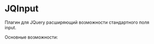 JQInput
=======
Плагин для JQuery расширяющий возможности стандартного поля input.

Основные возможности:
